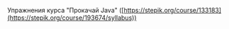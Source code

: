 Упражнения курса "Прокачай Java" ([https://stepik.org/course/133183](https://stepik.org/course/193674/syllabus))
